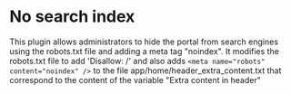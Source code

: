 No search index
===

This plugin allows administrators to hide the portal from search engines using the robots.txt file and adding a meta tag "noindex". It modifies the robots.txt file to add 'Disallow: /' and also adds ```<meta name="robots" content="noindex" />``` to the file app/home/header_extra_content.txt that correspond to the content of the variable "Extra content in header"
